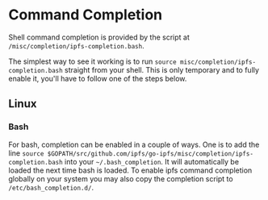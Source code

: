 Command Completion
==================

Shell command completion is provided by the script at 
`/misc/completion/ipfs-completion.bash`.

The simplest way to see it working is to run 
`source misc/completion/ipfs-completion.bash` straight from your shell. This
is only temporary and to fully enable it, you'll have to follow one of the steps
below.

Linux
-----
### Bash

For bash, completion can be enabled in a couple of ways. One is to add the line
`source $GOPATH/src/github.com/ipfs/go-ipfs/misc/completion/ipfs-completion.bash` 
into your `~/.bash_completion`. It will automatically be loaded the next time 
bash is loaded.
To enable ipfs command completion globally on your system you may also 
copy the completion script to `/etc/bash_completion.d/`.
